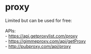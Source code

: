 # proxy


Limited but can be used for free:<br><br>APIs:<br>- https://api.getproxylist.com/proxy
<br>- https://gimmeproxy.com/api/getProxy<br>- http://pubproxy.com/api/proxy
